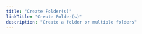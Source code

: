 ```yaml
---
title: "Create Folder(s)"
linkTitle: "Create Folder(s)"
description: "Create a folder or multiple folders"
---
```

